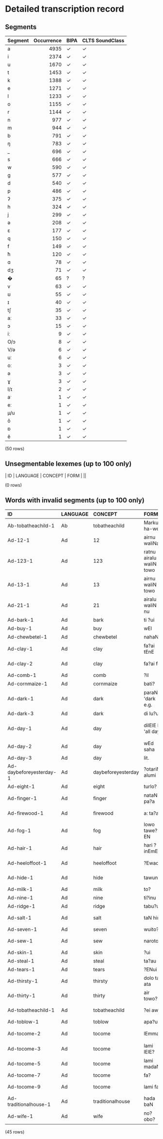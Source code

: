 
# Detailed transcription record

## Segments

| Segment | Occurrence | BIPA | CLTS SoundClass |
|:----------|-------------:|:-------|:------------------|
| a | 4935 | ✓ | ✓ |
| i | 2374 | ✓ | ✓ |
| u | 1670 | ✓ | ✓ |
| t | 1453 | ✓ | ✓ |
| k | 1388 | ✓ | ✓ |
| e | 1271 | ✓ | ✓ |
| l | 1233 | ✓ | ✓ |
| o | 1155 | ✓ | ✓ |
| r | 1144 | ✓ | ✓ |
| n | 977 | ✓ | ✓ |
| m | 944 | ✓ | ✓ |
| b | 791 | ✓ | ✓ |
| ŋ | 783 | ✓ | ✓ |
| _ | 696 | ✓ | ✓ |
| s | 666 | ✓ | ✓ |
| w | 590 | ✓ | ✓ |
| g | 577 | ✓ | ✓ |
| d | 540 | ✓ | ✓ |
| p | 486 | ✓ | ✓ |
| ʔ | 375 | ✓ | ✓ |
| h | 324 | ✓ | ✓ |
| j | 299 | ✓ | ✓ |
| ə | 208 | ✓ | ✓ |
| ɛ | 177 | ✓ | ✓ |
| q | 150 | ✓ | ✓ |
| f | 149 | ✓ | ✓ |
| ħ | 120 | ✓ | ✓ |
| ɑ | 78 | ✓ | ✓ |
| dʒ | 71 | ✓ | ✓ |
| � | 65 | ? | ? |
| v | 63 | ✓ | ✓ |
| ʊ | 55 | ✓ | ✓ |
| ɪ | 40 | ✓ | ✓ |
| tʃ | 35 | ✓ | ✓ |
| aː | 33 | ✓ | ✓ |
| ɔ | 15 | ✓ | ✓ |
| iː | 9 | ✓ | ✓ |
| O/ɔ | 8 | ✓ | ✓ |
| V/ǝ | 6 | ✓ | ✓ |
| uː | 6 | ✓ | ✓ |
| oː | 3 | ✓ | ✓ |
| ǝ | 3 | ✓ | ✓ |
| ɣ | 3 | ✓ | ✓ |
| I/ɪ | 2 | ✓ | ✓ |
| aˑ | 1 | ✓ | ✓ |
| eː | 1 | ✓ | ✓ |
| µ/u | 1 | ✓ | ✓ |
| õ | 1 | ✓ | ✓ |
| ɒ | 1 | ✓ | ✓ |
| ẽ | 1 | ✓ | ✓ |

(50 rows)



## Unsegmentable lexemes (up to 100 only)

| ID | LANGUAGE | CONCEPT | FORM |
||

(0 rows)



## Words with invalid segments (up to 100 only)

| ID | LANGUAGE | CONCEPT | FORM | SEGMENTS |
|:------------------------|:-----------|:-------------------|:------------------------|:---------------------------------------------------------------------|
| Ab-tobatheachild-1 | Ab | tobatheachild | Markus ha-wel | <s> � </s> a r k u s _ h a w e l |
| Ad-12-1 | Ad | 12 | airnu waliNalu | a i r n u _ w a l i <s> � </s> a l u |
| Ad-123-1 | Ad | 123 | ratnu airalu waliN towo | r a t n u _ a i r a l u _ w a l i <s> � </s> _ t o w o |
| Ad-13-1 | Ad | 13 | airnu waliN towo | a i r n u _ w a l i <s> � </s> _ t o w o |
| Ad-21-1 | Ad | 21 | airalu waliN nu | a i r a l u _ w a l i <s> � </s> _ n u |
| Ad-bark-1 | Ad | bark | ti ?ui | t i _ <s> � </s> u i |
| Ad-buy-1 | Ad | buy | wEl | w <s> � </s> l |
| Ad-chewbetel-1 | Ad | chewbetel | nahaN | n a h a <s> � </s> |
| Ad-clay-1 | Ad | clay | fa?ai tEnE | f a <s> � </s> a i _ t <s> � </s> n <s> � </s> |
| Ad-clay-2 | Ad | clay | fa?ai fiu | f a <s> � </s> a i _ f i u |
| Ad-comb-1 | Ad | comb | ?il | <s> � </s> i l |
| Ad-cornmaize-1 | Ad | cornmaize | bati? | b a t i <s> � </s> |
| Ad-dark-1 | Ad | dark | paraN 'dark e.g. | p a r a <s> � </s> _ ʔ d a r k _ e <s> � </s> g <s> � </s> |
| Ad-dark-3 | Ad | dark | di lu?u | d i _ l u <s> � </s> u |
| Ad-day-1 | Ad | day | dilElE lit. 'all day' | d i l <s> � </s> l <s> � </s> _ l i t <s> � </s> _ ʔ a l l _ d a j ʔ |
| Ad-day-2 | Ad | day | wEd saha | w <s> � </s> d _ s a h a |
| Ad-day-3 | Ad | day | lit. | l i t <s> � </s> |
| Ad-daybeforeyesterday-1 | Ad | daybeforeyesterday | ?otariN alumi | <s> � </s> o t a r i <s> � </s> _ a l u m i |
| Ad-eight-1 | Ad | eight | turlo? | t u r l o <s> � </s> |
| Ad-finger-1 | Ad | finger | nataN pa?a | n a t a <s> � </s> _ p a <s> � </s> a |
| Ad-firewood-1 | Ad | firewood | a: ta?ata | aː _ t a <s> � </s> a t a |
| Ad-fog-1 | Ad | fog | lowo tawe?EN | l o w o _ t a w e <s> � </s> <s> � </s> <s> � </s> |
| Ad-hair-1 | Ad | hair | hari ?inEmEN | h a r i _ <s> � </s> i n <s> � </s> m <s> � </s> <s> � </s> |
| Ad-heeloffoot-1 | Ad | heeloffoot | ?Ewada | <s> � </s> <s> � </s> w a d a |
| Ad-hide-1 | Ad | hide | tawuniN | t a w u n i <s> � </s> |
| Ad-milk-1 | Ad | milk | to? | t o <s> � </s> |
| Ad-nine-1 | Ad | nine | ti?inu | t i <s> � </s> i n u |
| Ad-ridge-1 | Ad | ridge | tabu?u | t a b u <s> � </s> u |
| Ad-salt-1 | Ad | salt | taN hiri | t a <s> � </s> _ h i r i |
| Ad-seven-1 | Ad | seven | wuito? | w u i t o <s> � </s> |
| Ad-sew-1 | Ad | sew | naroto? | n a r o t o <s> � </s> |
| Ad-skin-1 | Ad | skin | ?ui | <s> � </s> u i |
| Ad-steal-1 | Ad | steal | ta?au | t a <s> � </s> a u |
| Ad-tears-1 | Ad | tears | ?ENui | <s> � </s> <s> � </s> <s> � </s> u i |
| Ad-thirsty-1 | Ad | thirsty | dolo ta?ata | d o l o _ t a <s> � </s> a t a |
| Ad-thirty-1 | Ad | thirty | air towo? | a i r _ t o w o <s> � </s> |
| Ad-tobatheachild-1 | Ad | tobatheachild | ?ei awili | <s> � </s> e i _ a w i l i |
| Ad-toblow-1 | Ad | toblow | apa?u | a p a <s> � </s> u |
| Ad-tocome-2 | Ad | tocome | lEmma? | l <s> � </s> m m a <s> � </s> |
| Ad-tocome-3 | Ad | tocome | lami lElE? | l a m i _ l <s> � </s> l <s> � </s> <s> � </s> |
| Ad-tocome-5 | Ad | tocome | lami madaN | l a m i _ m a d a <s> � </s> |
| Ad-tocome-7 | Ad | tocome | fa? | f a <s> � </s> |
| Ad-tocome-9 | Ad | tocome | lami fa? | l a m i _ f a <s> � </s> |
| Ad-traditionalhouse-1 | Ad | traditionalhouse | hada baN | h a d a _ b a <s> � </s> |
| Ad-wife-1 | Ad | wife | no?obo? | n o <s> � </s> o b o <s> � </s> |

(45 rows)


